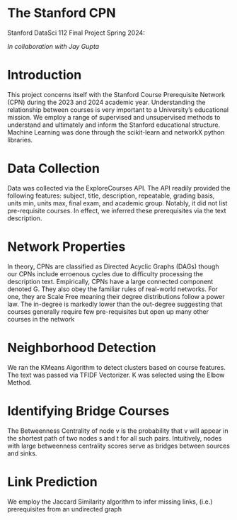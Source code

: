 # The Stanford CPN
Stanford DataSci 112 Final Project Spring 2024:

*In collaboration with Jay Gupta*

# Introduction
This project concerns itself with the Stanford Course Prerequisite Network (CPN) during the 2023 and 2024 academic year. Understanding the relationship between courses is very important to a University’s educational mission. We employ a range of supervised and unsupervised methods to understand and ultimately and inform the Stanford educational structure. Machine Learning was done through the scikit-learn and networkX python libraries.

# Data Collection
Data was collected via the ExploreCourses API. The API readily provided the following features: subject, title, description, repeatable, grading basis, units min, units max, final exam, and academic group.
Notably, it did not list pre-requisite courses. In effect, we inferred these prerequisites via the text description.

# Network Properties 
In theory, CPNs are classified as Directed Acyclic Graphs (DAGs) though our CPNs include erroenous cycles due to difficulty processing the description text. Empirically, CPNs have a large
connected component denoted G. They also obey the familiar rules of real-world networks. For one, they are Scale Free meaning their degree distributions follow a power law. The in-degree is markedly lower than the out-degree suggesting that courses generally require few pre-requisites but open up many other courses in the network

# Neighborhood Detection
We ran the KMeans Algorithm to detect clusters based on course features. The text was passed via TFIDF Vectorizer. K was selected using the Elbow Method.

# Identifying Bridge Courses
The Betweenness Centrality of node v is the probability that v will appear in the shortest path of two nodes s and t for all such pairs. Intuitively, nodes with large betweenness centrality scores serve as
bridges between sources and sinks.

# Link Prediction
We employ the Jaccard Similarity algorithm to infer missing links, (i.e.) prerequisites from an undirected graph

